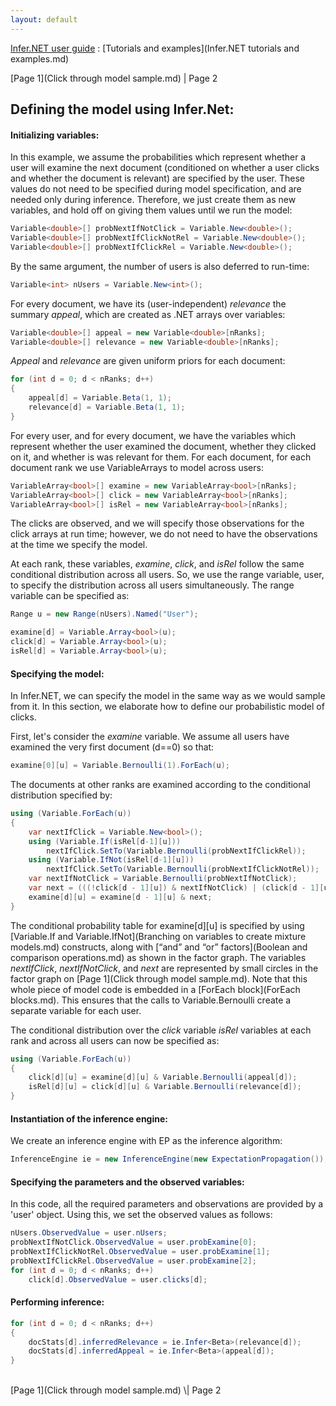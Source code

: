```yaml
---
layout: default 
--- 
```

[Infer.NET user guide](index.md) : [Tutorials and examples](Infer.NET tutorials and examples.md)

[Page 1](Click through model sample.md) \| Page 2

## Defining the model using Infer.Net:

#### Initializing variables:

In this example, we assume the probabilities which represent whether a user will examine the next document (conditioned on whether a user clicks and whether the document is relevant) are specified by the user. These values do not need to be specified during model specification, and are needed only during inference. Therefore, we just create them as new variables, and hold off on giving them values until we run the model:

```csharp
Variable<double>[] probNextIfNotClick = Variable.New<double>();  
Variable<double>[] probNextIfClickNotRel = Variable.New<double>();  
Variable<double>[] probNextIfClickRel = Variable.New<double>();
```

By the same argument, the number of users is also deferred to run-time:

```csharp
Variable<int> nUsers = Variable.New<int>();
```

For every document, we have its (user-independent) _relevance_ the summary _appeal_, which are created as .NET arrays over variables:

```csharp
Variable<double>[] appeal = new Variable<double>[nRanks];  
Variable<double>[] relevance = new Variable<double>[nRanks];
```

_Appeal_ and _relevance_ are given uniform priors for each document:

```csharp
for (int d = 0; d < nRanks; d++)  
{  
    appeal[d] = Variable.Beta(1, 1);  
    relevance[d] = Variable.Beta(1, 1);  
}
```

For every user, and for every document, we have the variables which represent whether the user examined the document, whether they clicked on it, and whether is was relevant for them. For each document, for each document rank we use VariableArrays to model across users:

```csharp
VariableArray<bool>[] examine = new VariableArray<bool>[nRanks];  
VariableArray<bool>[] click = new VariableArray<bool>[nRanks];  
VariableArray<bool>[] isRel = new VariableArray<bool>[nRanks];
```

The clicks are observed, and we will specify those observations for the click arrays at run time; however, we do not need to have the observations at the time we specify the model.

At each rank, these variables, _examine_, _click_, and _isRel_ follow the same conditional distribution across all users. So, we use the range variable, user, to specify the distribution across all users simultaneously. The range variable can be specified as: 

```csharp
Range u = new Range(nUsers).Named("User");
```

```csharp
examine[d] = Variable.Array<bool>(u);  
click[d] = Variable.Array<bool>(u);  
isRel[d] = Variable.Array<bool>(u);
```

#### Specifying the model:

In Infer.NET, we can specify the model in the same way as we would sample from it. In this section, we elaborate how to define our probabilistic model of clicks.

First, let's consider the _examine_ variable. We assume all users have examined the very first document (d==0) so that:

```csharp
examine[0][u] = Variable.Bernoulli(1).ForEach(u);
```

The documents at other ranks are examined according to the conditional distribution specified by:

```csharp
using (Variable.ForEach(u))  
{  
    var nextIfClick = Variable.New<bool>();  
    using (Variable.If(isRel[d-1][u]))  
        nextIfClick.SetTo(Variable.Bernoulli(probNextIfClickRel));  
    using (Variable.IfNot(isRel[d-1][u]))  
        nextIfClick.SetTo(Variable.Bernoulli(probNextIfClickNotRel));  
    var nextIfNotClick = Variable.Bernoulli(probNextIfNotClick);  
    var next = (((!click[d - 1][u]) & nextIfNotClick) | (click[d - 1][u] & nextIfClick));  
    examine[d][u] = examine[d - 1][u] & next;  
}
```

The conditional probability table for examine\[d\]\[u\] is specified by using [Variable.If and Variable.IfNot](Branching on variables to create mixture models.md) constructs, along with [“and” and “or” factors](Boolean and comparison operations.md) as shown in the factor graph. The variables _nextIfClick_, _nextIfNotClick_, and _next_ are represented by small circles in the factor graph on [Page 1](Click through model sample.md). Note that this whole piece of model code is embedded in a [ForEach block](ForEach blocks.md). This ensures that the calls to Variable.Bernoulli create a separate variable for each user.

The conditional distribution over the _click_ variable _isRel_ variables at each rank and across all users can now be specified as:

```csharp
using (Variable.ForEach(u))  
{  
    click[d][u] = examine[d][u] & Variable.Bernoulli(appeal[d]);  
    isRel[d][u] = click[d][u] & Variable.Bernoulli(relevance[d]);  
}
```

#### **Instantiation of the inference engine:**

We create an inference engine with EP as the inference algorithm:

```csharp
InferenceEngine ie = new InferenceEngine(new ExpectationPropagation());
```

#### Specifying the parameters and the observed variables:

In this code, all the required parameters and observations are provided by a 'user' object. Using this, we set the observed values as follows:

```csharp
nUsers.ObservedValue = user.nUsers;  
probNextIfNotClick.ObservedValue = user.probExamine[0];  
probNextIfClickNotRel.ObservedValue = user.probExamine[1];  
probNextIfClickRel.ObservedValue = user.probExamine[2];  
for (int d = 0; d < nRanks; d++)  
    click[d].ObservedValue = user.clicks[d];
```

#### **Performing inference:**

```csharp
for (int d = 0; d < nRanks; d++)  
{  
    docStats[d].inferredRelevance = ie.Infer<Beta>(relevance[d]);  
    docStats[d].inferredAppeal = ie.Infer<Beta>(appeal[d]);  
}
```

<br/>
[Page 1](Click through model sample.md) \| Page 2